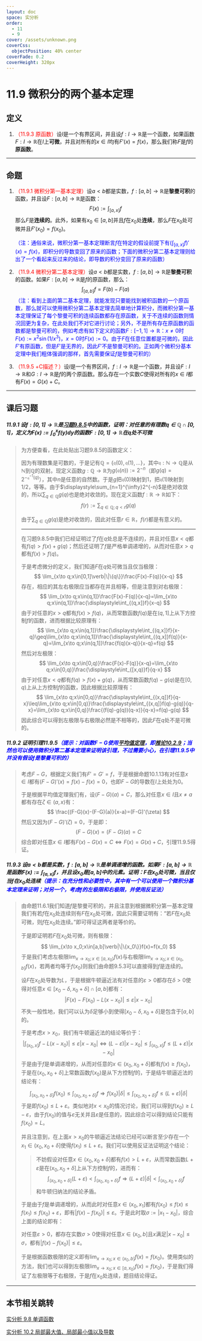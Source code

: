 ```yaml
---
layout: doc
space: 实分析
order:
  - 11
  - 9
cover: /assets/unknown.png
coverCss:
  objectPosition: 40% center
coverFade: 0.2
coverHeight: 320px
---
```

# 11.9 微积分的两个基本定理

## 定义

1. <span style='color:red'>（11.9.3 原函数）</span>设$I$是一个有界区间，并且设$f:I\to\mathbb R$是一个函数，如果函数$F:I\to\mathbb R$在$I$上**可微**，并且对所有的$x\in I$均有$F'(x)=f(x)$，那么我们称$F$是$f$的**原函数**。

---

## 命题

1. <span style='color:red'>（11.9.1 微积分第一基本定理）</span>设$a<b$都是实数，$f:[a,b]\to\mathbb R$是**黎曼可积**的函数，并且设$F:[a,b]\to\mathbb R$是函数：
   $$
   F(x):=\int_{[a,x]}f
   $$
   那么$F$是**连续的**。此外，如果有$x_0\in[a,b]$并且$f$在$x_0$处**连续**，那么$F$在$x_0$处可微并且$F'(x_0)=f(x_0)$。

   <span style='color:blue'>（注：通俗来说，微积分第一基本定理断言$f$在特定的假设前提下有$\displaystyle\left(\int_{[a,x]}f\right)'(x)=f(x)$，即积分的导数变回了原来的函数；下面的微积分第二基本定理则给出了一个看起来反过来的结论，即导数的积分变回了原来的函数）</span>

2. <span style='color:red'>（11.9.4 微积分第二基本定理）</span>设$a<b$都是实数，$f:[a,b]\to\mathbb R$是**黎曼可积**的函数。如果$F:[a,b]\to\mathbb R$是$f$的原函数，那么：
   $$
   \int_{[a,b]}f=F(b)-F(a)
   $$
   <span style='color:blue'>（注：看到上面的第二基本定理，就能发现只要能找到被积函数的一个原函数，那么就可以使用微积分第二基本定理去简单地计算积分，而微积分第一基本定理保证了每个黎曼可积的连续函数都存在原函数，关于不连续的函数则情况回更为复杂，在此处我们不对它进行讨论；另外，不是所有存在原函数的函数都是黎曼可积的，例如考虑有如下定义的函数$F:[-1,1]\to\mathbb R$：$x\ne 0$时$F(x):=x^2\sin(1/x^3)$，$x=0$时$F(x):=0$。由于$F$在任意位置都是可微的，因此$F'$有原函数，但是$F'$是无界的，因此$F'$不是黎曼可积的。正如两个微积分基本定理中我们粗体强调的那样，首先需要保证$f$是黎曼可积的）</span>

3. <span style='color:red'>（11.9.5 +C描述？）</span>设$I$是一个有界区间，$f:I\to\mathbb R$是一个函数，并且设$F:I\to\mathbb R$和$G:I\to\mathbb R$是$f$的两个原函数。那么存在一个实数$C$使得对所有的$x\in I$都有$F(x)=G(x)+C$。

---

## 课后习题

##### 11.9.1 设$f:[0,1]\to\mathbb R$是[习题9.8.5](../Chap9/Sec8.md)中的函数，证明：对任意的有理数$q\in\mathbb Q\cap[0,1]$，定义为$\displaystyle F(x):=\int_{0}^{x}f(y)\text{d}y$的函数$F:[0,1]\to\mathbb R$在$q$处不可微

>为方便查看，在此处贴出习题9.8.5的函数定义：
>
>因为有理数集是可数的，于是记有$\mathbb Q=\{\mathfrak{q}(0),\mathfrak{q}(1),...\}$，其中$\mathfrak{q}:\mathbb N\to\mathbb Q$是从$\mathbb N$到$\mathbb Q$的双射。现定义函数$g:\mathbb Q\to\mathbb R$为$g(\mathfrak{q}(n)):=2^{-n}$（即$g(q)=2^{-\mathfrak{q}^{-1}(q)}$），其中$n$是任意的自然数。于是$g$把$\mathfrak{q}(0)$映射到$1$，把$\mathfrak{q}(1)$映射到$1/2$，等等。由于$\displaystyle\sum_{n=1}^{\infty}2^{-n}$是绝对收敛的，所以$\displaystyle\sum_{q\in\mathbb Q}g(q)$也是绝对收敛的。现在定义函数$f:\mathbb R\to\mathbb R$如下：
>$$
>f(r):=\sum_{q\in\mathbb Q;q<r}g(q)
>$$
>
>由于$\displaystyle\sum_{q\in\mathbb Q}g(q)$是绝对收敛的，因此对任意$r\in\mathbb R$，$f(r)$都是有意义的。
>
>---
>
>在习题9.8.5中我们已经证明过了$f$在$q$处总是不连续的，并且对任意$x<q$都有$f(q)>f(x)+g(q)$；然后还证明了$f$是严格单调递增的，从而对任意$x>q$都有$f(x)>f(q)$。
>
>于是考虑微分的定义，我们知道$F$在$q$处可微当且仅当极限：
>$$
>\lim_{x\to q;x\in[0,1]\verb|\|\{q\}}\frac{F(x)-F(q)}{x-q}
>$$
>存在，相应的其左右极限应当都存在并且相等，但是注意到对右极限：
>$$
>\lim_{x\to q;x\in(q,1]}\frac{F(x)-F(q)}{x-q}=\lim_{x\to q;x\in(q,1]}\frac{\displaystyle\int_{(q,x]}f}{x-q}
>$$
>由于对任意的$x>q$都有$f(x)>f(q)$，从而常数函数$f(q)$是在$(q,1]$上从下方控制$f$的函数，进而根据比较原理有：
>$$
>\lim_{x\to q;x\in(q,1]}\frac{\displaystyle\int_{(q,x]}f}{x-q}\geq\lim_{x\to q;x\in(q,1]}\frac{\displaystyle\int_{(q,x]}f(q)}{x-q}=\lim_{x\to q;x\in(q,1]}\frac{f(q)(x-q)}{x-q}=f(q)
>$$
>然后对左极限：
>$$
>\lim_{x\to q;x\in[0,q)}\frac{F(x)-F(q)}{x-q}=\lim_{x\to q;x\in[0,q)}\frac{\displaystyle\int_{[x,q)}f}{q-x}
>$$
>由于对任意$x<q$都有$f(q)>f(x)+g(q)$，从而常数函数$f(q)-g(q)$是在$[0,q)$上从上方控制$f$的函数，因此根据比较原理有：
>$$
>\lim_{x\to q;x\in[0,q)}\frac{\displaystyle\int_{(x,q]}f}{q-x}\leq\lim_{x\to q;x\in[0,q)}\frac{\displaystyle\int_{(x,q]}f(q)-g(q)}{q-x}=\lim_{x\to q;x\in[0,q)}\frac{(f(q)-g(q))(q-x)}{q-x}=f(q)-g(q)
>$$
>因此综合可以得到左极限与右极限必然是不相等的，因此$F$在$q$处不是可微的。

##### 11.9.2 证明引理11.9.5<span style='color:blue'>（提示：对函数$F-G$使用[平均值定理](../Chap10/Sec2.md)，即[推论10.2.9](../Chap10/Sec2.md)；当然也可以使用微积分第二基本定理来证明该引理，不过需要小心，在引理11.9.5中并没有假设$f$是黎曼可积的）</span>

>考虑$F-G$，根据定义我们有$F'=G'=f$，于是根据命题10.1.13有对任意$x\in I$都有$(F-G)'(x)=f(x)-f(x)=0$，也即$F-G$的导数在$I$上处处为$0$。
>
>于是根据平均值定理我们有，设$(F-G)(a)=C$，那么对任意$x\in I$且$x\ne a$都有存在$\zeta\in(a,x)$有：
>$$
>\frac{(F-G)(x)-(F-G)(a)}{x-a}=(F-G)'(\zeta)
>$$
>然后又因为$(F-G)'(\zeta)=0$，于是即：
>$$
>(F-G)(x)=(F-G)(a)=C
>$$
>综合即对任意$x\in I$都有$F(x)-G(x)=C\iff F(x)=G(x)+C$，引理11.9.5得证。

##### 11.9.3 设$a<b$都是实数，$f:[a,b]\to\mathbb R$是单调递增的函数。如果$F:[a,b]\to\mathbb R$是函数$\displaystyle F(x):=\int_{[a,x]}f$，并且设$x_0$是$[a,b]$中的元素。证明：$F$在$x_0$处可微，当且仅当$f$在$x_0$处连续<span style='color:blue'>（提示：在充分性和必要性中，其中有一个可以使用一个微积分基本定理来证明；对另一个，考虑$f$的左极限和右极限，并使用反证法）</span>

>由命题11.6.1我们知道$f$是黎曼可积的，并且注意到根据微积分第一基本定理我们有若$f$在$x_0$处连续则有$F$在$x_0$处可微，因此只需要证明有：“若$F$在$x_0$处可微，则$f$在$x_0$处连续。”即可得证这两者是等价的。
>
>于是即证明若$F$在$x_0$处可微，则有极限：
>$$
>\lim_{x\to x_0;x\in[a,b]\verb|\|\{x_0\}}f(x)=f(x_0)
>$$
>于是我们考虑左极限$\displaystyle\lim_{x\to x_0;x\in[a,x_0)}f(x)$与右极限$\displaystyle\lim_{x\to x_0;x\in(x_0,b]}f(x)$，若两者均等于$f(x_0)$则我们由命题9.5.3可以直接得到$f$是连续的。
>
>设$F$在$x_0$处导数为$L$，于是根据牛顿逼近法有对任意的$\varepsilon>0$都存在$\delta>0$使得对任意$x\in[x_0-\delta,x_0+\delta]\cap[a,b]$都有：
>$$
>|F(x)-F(x_0)-L(x-x_0)|\leq\varepsilon|x-x_0|
>$$
>不失一般性地，我们可以认为$\delta$足够小到使得$[x_0-\delta,x_0+\delta]$是包含于$[a,b]$的。
>
>于是考虑$x>x_0$，我们有牛顿逼近法的结论等价于：
>$$
>\left|\int_{(x_0,x]}f-L(x-x_0)\right|\leq\varepsilon|x-x_0|\iff(L-\varepsilon)|x-x_0|\leq\int_{(x_0,x]}f\leq(L+\varepsilon)|x-x_0|
>$$
>于是由于$f$是单调递增的，从而对任意的$x\in(x_0,x_0+\delta]$都有$f(x)\geq f(x_0)$，于是在$(x_0,x_0+\delta]$上常数函数$f(x_0)$是从下方控制$f$的，于是结牛顿逼近法的结论有：
>
>$$
>\int_{(x_0,x_0+\delta]}f(x_0)\leq\int_{(x_0,x_0+\delta]}f\Longrightarrow f(x_0)|\delta|\leq\int_{(x_0,x_0+\delta]}f\leq(L+\varepsilon)|\delta|
>$$
>于是即$f(x_0)\leq L+\varepsilon$。类似地对$x<x_0$的情况讨论，我们可以得到$f(x_0)\geq L-\varepsilon$，由于$f(x_0)$的值与$\varepsilon$无关并且$\varepsilon$是任意的，因此综合可以得到结论只能有$f(x_0)=L$。
>
>并且注意到，在上面$x>x_0$的牛顿逼近法结论已经可以断言至少存在一个$x_1\in(x_0,x_0+\delta]$使得$f(x_1)\leq L+\varepsilon$。我们可以使用反证法证明这个结论：
>
>> 不妨假设对任意$x\in(x_0,x_0+\delta]$都有$f(x)>L+\varepsilon$，从而常数函数$L+\varepsilon$是在$(x_0,x_0+\delta]$上从下方控制$f$的，进而有：
>> $$
>> \int_{(x_0,x_0+\delta]}(L+\varepsilon)<\int_{(x_0,x_0+\delta]}f\Longrightarrow (L+\varepsilon)|\delta|<\int_{(x_0,x_0+\delta]}f
>> $$
>> 和牛顿归纳法的结论矛盾。
>
>于是由于$f$是单调递增的，从而此时对任意$x\in(x_0,x_1]$都有$f(x_0)\leq f(x)\leq f(x_1)\leq f(x_0)+\varepsilon$，即有$|f(x)-f(x_0)|\leq\varepsilon$。于是此时取$\sigma:=|x_1-x_0|$，综合上面的结论即有：
>
>对任意$\varepsilon>0$，都存在实数$\sigma>0$使得对任意$x\in(x_0,b]$且$x$满足$|x-x_0|\leq\sigma$，都有$|f(x)-f(x_0)|\leq\varepsilon$。
>
>于是根据函数极限的定义即有$\displaystyle\lim_{x\to x_0;x\in(x_0,b]}f(x)=f(x_0)$。使用类似的方法，我们也可以得到左极限$\displaystyle\lim_{x\to x_0;x\in[a,x_0)}f(x)=f(x_0)$，于是我们得证了左极限等于右极限，于是$f$在$x_0$处连续，题目结论得证。

---

## 本节相关跳转

[实分析 9.8 单调函数](../Chap9/Sec8.md)

[实分析 10.2 局部最大值、局部最小值以及导数](../Chap10/Sec2.md)